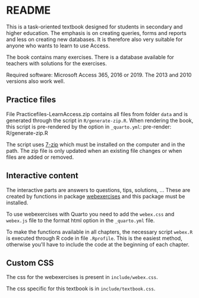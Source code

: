 # README

This is a task-oriented textbook designed for students in secondary and higher education. The emphasis is on creating queries, forms and reports and less on creating new databases. It is therefore also very suitable for anyone who wants to learn to use Access.

The book contains many exercises. There is a database available for teachers with solutions for the exercises.

Required software: Microsoft Access 365, 2016 or 2019. The 2013 and 2010 versions also work well. 

## Practice files

File Practicefiles-LearnAccess.zip contains all files from folder `data` and is generated through the script in `R/generate-zip.R`. When rendering the book, this script is pre-rendered by the option in `_quarto.yml`: pre-render: R/generate-zip.R

The script uses [7-zip](https://www.7-zip.org/) which must be installed on the computer and in the path. The zip file is only updated when an existing file changes or when files are added or removed.

## Interactive content

The interactive parts are answers to questions, tips, solutions, ... These are created by functions in package [webexercises](https://psyteachr.github.io/webexercises/) and this package must be installed.

To use webexercises with Quarto you need to add the `webex.css` and `webex.js` file to the format html option in the `_quarto.yml` file.

To make the functions available in all chapters, the necessary script `webex.R` is executed through R code in file `.Rprofile`. This is the easiest method, otherwise you'll have to include the code at the beginning of each chapter.

## Custom CSS

The css for the webexercises is present in `include/webex.css`.

The css specific for this textbook is in `include/textbook.css`. 

